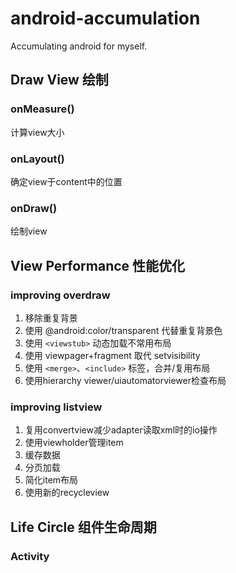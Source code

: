 # android-accumulation
Accumulating android for myself.

## Draw View 绘制

### onMeasure()
计算view大小
### onLayout()
确定view于content中的位置
### onDraw()
绘制view

## View Performance 性能优化
### improving overdraw
1. 移除重复背景
2. 使用 @android:color/transparent 代替重复背景色
3. 使用 `<viewstub>` 动态加载不常用布局
4. 使用 viewpager+fragment 取代 setvisibility
5. 使用 `<merge>`、`<include>` 标签，合并/复用布局
6. 使用hierarchy viewer/uiautomatorviewer检查布局

### improving listview
1. 复用convertview减少adapter读取xml时的io操作
2. 使用viewholder管理item
3. 缓存数据
4. 分页加载
5. 简化item布局
6. 使用新的recycleview

## Life Circle 组件生命周期
### Activity

